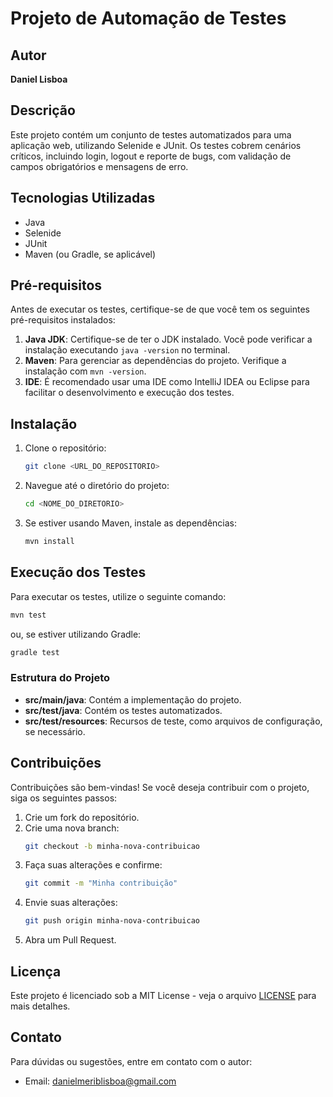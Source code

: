 
# Projeto de Automação de Testes

## Autor
**Daniel Lisboa**

## Descrição
Este projeto contém um conjunto de testes automatizados para uma aplicação web, utilizando Selenide e JUnit. Os testes cobrem cenários críticos, incluindo login, logout e reporte de bugs, com validação de campos obrigatórios e mensagens de erro.

## Tecnologias Utilizadas
- Java
- Selenide
- JUnit
- Maven (ou Gradle, se aplicável)

## Pré-requisitos
Antes de executar os testes, certifique-se de que você tem os seguintes pré-requisitos instalados:

1. **Java JDK**: Certifique-se de ter o JDK instalado. Você pode verificar a instalação executando `java -version` no terminal.
2. **Maven**: Para gerenciar as dependências do projeto. Verifique a instalação com `mvn -version`.
3. **IDE**: É recomendado usar uma IDE como IntelliJ IDEA ou Eclipse para facilitar o desenvolvimento e execução dos testes.

## Instalação
1. Clone o repositório:
   ```bash
   git clone <URL_DO_REPOSITORIO>
   ```

2. Navegue até o diretório do projeto:
   ```bash
   cd <NOME_DO_DIRETORIO>
   ```

3. Se estiver usando Maven, instale as dependências:
   ```bash
   mvn install
   ```

## Execução dos Testes
Para executar os testes, utilize o seguinte comando:
```bash
mvn test
```
ou, se estiver utilizando Gradle:
```bash
gradle test
```

### Estrutura do Projeto
- **src/main/java**: Contém a implementação do projeto.
- **src/test/java**: Contém os testes automatizados.
- **src/test/resources**: Recursos de teste, como arquivos de configuração, se necessário.

## Contribuições
Contribuições são bem-vindas! Se você deseja contribuir com o projeto, siga os seguintes passos:
1. Crie um fork do repositório.
2. Crie uma nova branch:
   ```bash
   git checkout -b minha-nova-contribuicao
   ```
3. Faça suas alterações e confirme:
   ```bash
   git commit -m "Minha contribuição"
   ```
4. Envie suas alterações:
   ```bash
   git push origin minha-nova-contribuicao
   ```
5. Abra um Pull Request.

## Licença
Este projeto é licenciado sob a MIT License - veja o arquivo [LICENSE](LICENSE) para mais detalhes.

## Contato
Para dúvidas ou sugestões, entre em contato com o autor:
- Email: danielmeriblisboa@gmail.com
